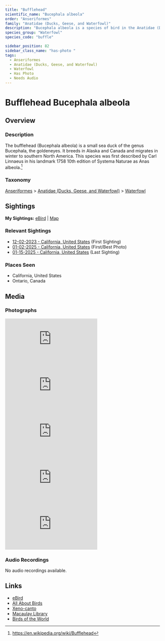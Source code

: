 ```yaml
---
title: "Bufflehead"
scientific_name: "Bucephala albeola"
order: "Anseriformes"
family: "Anatidae (Ducks, Geese, and Waterfowl)"
description: "Bucephala albeola is a species of bird in the Anatidae (Ducks, Geese, and Waterfowl) family. It has been observed 18 times. It has been photographed."
species_group: "Waterfowl"
species_code: "buffle"

sidebar_position: 82
sidebar_class_name: "has-photo "
tags: 
  - Anseriformes
  - Anatidae (Ducks, Geese, and Waterfowl)
  - Waterfowl
  - Has Photo
  - Needs Audio
---
```


# Bufflehead <span className='sci_name'>Bucephala albeola</span>

## Overview

### Description
The bufflehead (Bucephala albeola) is a small sea duck of the genus Bucephala, the goldeneyes. It breeds in Alaska and Canada and migrates in winter to southern North America. This species was first described by Carl Linnaeus in his landmark 1758 10th edition of Systema Naturae as Anas albeola.[^1]

[^1]: https://en.wikipedia.org/wiki/Bufflehead

### Taxonomy
[Anseriformes](/tags/anseriformes) > [Anatidae (Ducks, Geese, and Waterfowl)](/tags/anatidae-ducks-geese-and-waterfowl) > [Waterfowl](/tags/waterfowl)


## Sightings

**My Sightings:** [eBird](https://ebird.org/lifelist?r=world&time=life&spp=buffle) | [Map](/map?species_code=buffle)

### Relevant Sightings

* [12-02-2023 - California, United States](https://ebird.org/checklist/S155611564) (First Sighting)
* [01-02-2025 - California, United States](https://ebird.org/checklist/S207761995) (First/Best Photo)
* [01-15-2025 - California, United States](https://ebird.org/checklist/S209444881) (Last Sighting)

### Places Seen

* California, United States
* Ontario, Canada



## Media
### Photographs
<iframe className="photo_iframe horizontal" src="https://macaulaylibrary.org/asset/628458461/embed" frameBorder="0" allowFullScreen></iframe>
<iframe className="photo_iframe horizontal" src="https://macaulaylibrary.org/asset/628458468/embed" frameBorder="0" allowFullScreen></iframe>
<iframe className="photo_iframe horizontal" src="https://macaulaylibrary.org/asset/628458660/embed" frameBorder="0" allowFullScreen></iframe>
<iframe className="photo_iframe horizontal" src="https://macaulaylibrary.org/asset/629166821/embed" frameBorder="0" allowFullScreen></iframe>
<iframe className="photo_iframe horizontal" src="https://macaulaylibrary.org/asset/629166820/embed" frameBorder="0" allowFullScreen></iframe>

### Audio Recordings
No audio recordings available.

## Links
* [eBird](https://ebird.org/species/buffle) 
* [All About Birds](https://www.allaboutbirds.org/guide/buffle) 
* [Xeno-canto](https://www.xeno-canto.org/species/bucephala-albeola) 
* [Macaulay Library](https://search.macaulaylibrary.org/catalog?taxonCode=buffle&sort=rating_rank_desc)
* [Birds of the World](https://birdsoftheworld.org/bow/species/buffle)
